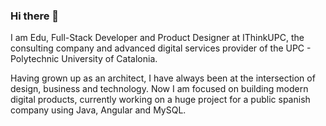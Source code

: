 ### Hi there 👋

I am Edu, Full-Stack Developer and Product Designer at IThinkUPC, the consulting company and advanced digital services provider of the UPC - Polytechnic University of Catalonia.

Having grown up as an architect, I have always been at the intersection of design, business and technology. Now I am focused on building modern digital products, currently working on a huge project for a public spanish company using Java, Angular and MySQL.

<!--
**eduardogenari/eduardogenari** is a ✨ _special_ ✨ repository because its `README.md` (this file) appears on your GitHub profile.

Here are some ideas to get you started:

- 🔭 I’m currently working on ...
- 🌱 I’m currently learning ...
- 👯 I’m looking to collaborate on ...
- 🤔 I’m looking for help with ...
- 💬 Ask me about ...
- 📫 How to reach me: ...
- 😄 Pronouns: ...
- ⚡ Fun fact: ...
-->
